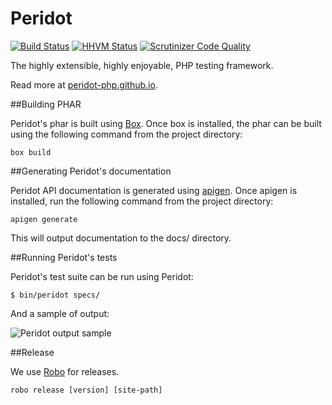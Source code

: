 Peridot 
========

[![Build Status](https://travis-ci.org/peridot-php/peridot.png)](https://travis-ci.org/peridot-php/peridot) [![HHVM Status](http://hhvm.h4cc.de/badge/peridot-php/peridot.svg)](http://hhvm.h4cc.de/package/peridot-php/peridot) [![Scrutinizer Code Quality](https://scrutinizer-ci.com/g/peridot-php/peridot/badges/quality-score.png?b=master)](https://scrutinizer-ci.com/g/peridot-php/peridot/?branch=master)

The highly extensible, highly enjoyable, PHP testing framework.

Read more at [peridot-php.github.io](http://peridot-php.github.io/).

##Building PHAR

Peridot's phar is built using [Box](http://box-project.org/). Once box is installed, the phar can be built using
the following command from the project directory:

```
box build
```

##Generating Peridot's documentation

Peridot API documentation is generated using [apigen](https://github.com/apigen/apigen). Once apigen is installed, run
the following command from the project directory:

```
apigen generate
```

This will output documentation to the docs/ directory.

##Running Peridot's tests

Peridot's test suite can be run using Peridot:

```
$ bin/peridot specs/
```

And a sample of output:

![Peridot output sample](https://raw.github.com/peridot-php/peridot/master/output-sample.png "Peridot output sample")

##Release

We use [Robo](https://github.com/Codegyre/Robo) for releases.

```
robo release [version] [site-path]
```

